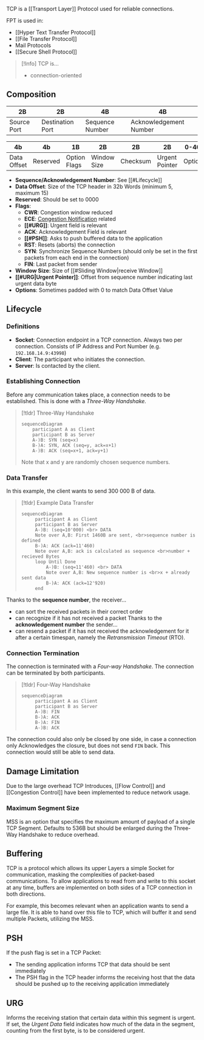 TCP is a [[Transport Layer]] Protocol used for reliable connections.

FPT is used in:
- [[Hyper Text Transfer Protocol]]
- [[File Transfer Protocol]]
- Mail Protocols
- [[Secure Shell Protocol]]

> [!Info] TCP is…
> - connection-oriented

## Composition

| 2B | 2B | 4B | 4B |
| ---- | ---- | ---- | ---- |
| Source Port | Destination Port | Sequence Number | Acknowledgement Number |

| 4b | 4b | 1B | 2B | 2B | 2B | 0-40B |
| ---- | ---- | ---- | ---- | ---- | ---- | ---- |
| Data Offset | Reserved | Option Flags | Window Size | Checksum | Urgent Pointer | Options  |

- **Sequence/Acknowledgement Number**: See [[#Lifecycle]]
- **Data Offset**: Size of the TCP header in 32b Words (minimum 5, maximum 15)
- **Reserved**: Should be set to 0000
- **Flags**:
	- **CWR**: Congestion window reduced
	- **ECE**: [Congestion Notification](https://en.wikipedia.org/wiki/Transmission_Control_Protocol#TCP_segment_structure) related
	- **[[#URG]]**: Urgent field is relevant
	- **ACK**: Acknowledgement Field is relevant
	- **[[#PSH]]**: Asks to push buffered data to the application
	- **RST**: Resets (aborts) the connection
	- **SYN**: Synchronize Sequence Numbers (should only be set in the first packets from each end in the connection)
	- **FIN**: Last packet from sender
- **Window Size**: Size of [[#Sliding Window|receive Window]]
- **[[#URG|Urgent Pointer]]**: Offset from sequence number indicating last urgent data byte
- **Options**: Sometimes padded with 0 to match Data Offset Value

## Lifecycle
### Definitions
- **Socket**: Connection endpoint in a TCP connection. Always two per connection. Consists of IP Address and Port Number (e.g. `192.168.14.9:43998`)
- **Client**: The participant who initiates the connection.
- **Server**: Is contacted by the client.

### Establishing Connection
Before any communication takes place, a connection needs to be established. This is done with a _Three-Way Handshake._

> [!tldr] Three-Way Handshake
> ```mermaid
> sequenceDiagram
>     participant A as Client
>     participant B as Server
>     A-)B: SYN (seq=x)
>     B-)A: SYN, ACK (seq=y, ack=x+1)
>     A-)B: ACK (seq=x+1, ack=y+1)
> ```
> Note that x and y are randomly chosen sequence numbers.

### Data Transfer
In this example, the client wants to send 300 000 B of data.

> [!tldr] Example Data Transfer
> ```mermaid
> sequenceDiagram
>      participant A as Client
>      participant B as Server
>      A-)B: (seq=10'000) <br> DATA 
>      Note over A,B: First 1460B are sent, <br>sequence number is defined
>      B-)A: ACK (ack=11'460)
>      Note over A,B: ack is calculated as sequence <br>number + recieved Bytes
>      loop Until Done
>          A-)B: (seq=11'460) <br> DATA 
>          Note over A,B: New sequence number is <br>x + already sent data
>          B-)A: ACK (ack=12'920)
>      end
> ```

Thanks to the **sequence number**, the receiver…
- can sort the received packets in their correct order
- can recognize if it has not received a packet
Thanks to the **acknowledgement number** the sender…
- can resend a packet if it has not received the acknowledgement for it after a certain timespan, namely the _Retransmission Timeout_ (RTO).

### Connection Termination
The connection is terminated with a _Four-way Handshake_. The connection can be terminated by both participants.

> [!tldr] Four-Way Handshake
> ```mermaid
> sequenceDiagram
>      participant A as Client
>      participant B as Server
>      A-)B: FIN
>      B-)A: ACK
>      B-)A: FIN
>      A-)B: ACK
> ```

The connection could also only be closed by one side, in case a connection only Acknowledges the closure, but does not send `FIN` back. This connection would still be able to send data.

## Damage Limitation
Due to the large overhead TCP Introduces, [[Flow Control]] and [[Congestion Control]] have been implemented to reduce network usage.

### Maximum Segment Size
MSS is an option that specifies the maximum amount of payload of a single TCP Segment. Defaults to 536B but should be enlarged during the Three-Way Handshake to reduce overhead.

## Buffering
TCP is a protocol which allows its upper Layers a simple Socket for communication, masking the complexities of packet-based communications. To allow applications to read from and write to this socket at any time, buffers are implemented on both sides of a TCP connection in both directions.

For example, this becomes relevant when an application wants to send a large file. It is able to hand over this file to TCP, which will buffer it and send multiple Packets, utilizing the MSS.

## PSH
If the push flag is set in a TCP Packet:
- The sending application informs TCP that data should be sent immediately
- The PSH flag in the TCP header informs the receiving host that the data should be pushed up to the receiving application immediately

## URG
Informs the receiving station that certain data within this segment is urgent. If set, the _Urgent Data_ field indicates how much of the data in the segment, counting from the first byte, is to be considered urgent.
